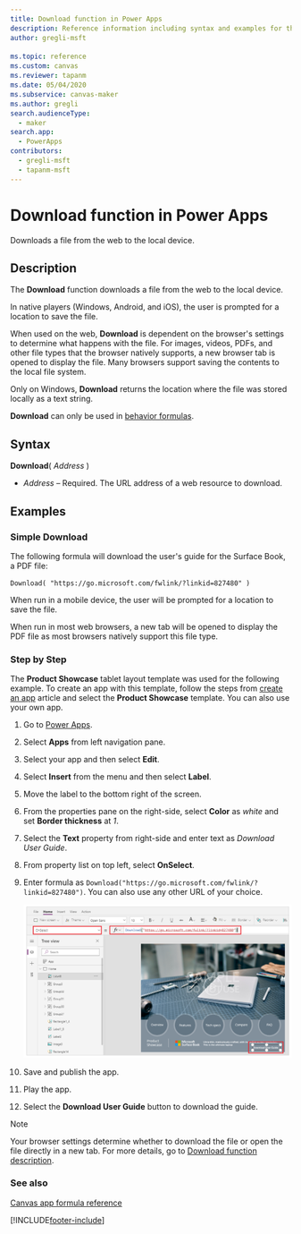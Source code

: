 ```yaml
---
title: Download function in Power Apps
description: Reference information including syntax and examples for the Download function in Power Apps.
author: gregli-msft

ms.topic: reference
ms.custom: canvas
ms.reviewer: tapanm
ms.date: 05/04/2020
ms.subservice: canvas-maker
ms.author: gregli
search.audienceType: 
  - maker
search.app: 
  - PowerApps
contributors:
  - gregli-msft
  - tapanm-msft
---
```


# Download function in Power Apps

Downloads a file from the web to the local device.

## Description

The **Download** function downloads a file from the web to the local device.

In native players (Windows, Android, and iOS), the user is prompted for a location to save the file.  

When used on the web, **Download** is dependent on the browser's settings to determine what happens with the file. For images, videos, PDFs, and other file types that the browser natively supports, a new browser tab is opened to display the file. Many browsers support saving the contents to the local file system.

Only on Windows, **Download** returns the location where the file was stored locally as a text string.

**Download** can only be used in [behavior formulas](/power-apps/maker/canvas-apps/working-with-formulas-in-depth).

## Syntax

**Download**( *Address* )

* *Address* – Required.  The URL address of a web resource to download.

## Examples

### Simple Download

The following formula will download the user's guide for the Surface Book, a PDF file:

```powerapps-dot
Download( "https://go.microsoft.com/fwlink/?linkid=827480" )
```

When run in a mobile device, the user will be prompted for a location to save the file.  

When run in most web browsers, a new tab will be opened to display the PDF file as most browsers natively support this file type. 

### Step by Step

The **Product Showcase** tablet layout template was used for the following example. To create an app with this template, follow the steps from [create an app](/power-apps/maker/canvas-apps/get-started-test-drive) article and select the **Product Showcase** template. You can also use your own app.

1. Go to [Power Apps](https://make.powerapps.com).
1. Select **Apps** from left navigation pane.
1. Select your app and then select **Edit**.
1. Select **Insert** from the menu and then select **Label**.
1. Move the label to the bottom right of the screen.
1. From the properties pane on the right-side, select **Color** as *white* and set **Border thickness** at *1*.
1. Select the **Text** property from right-side and enter text as *Download User Guide*.
1. From property list on top left, select **OnSelect**.
1. Enter formula as `Download("https://go.microsoft.com/fwlink/?linkid=827480")`. You can also use any other URL of your choice.

    ![Download example.](media/function-download/download-example-onselect.png "Download example")

1. Save and publish the app.
1. Play the app.
1. Select the **Download User Guide** button to download the guide.

> [!NOTE]
> Your browser settings determine whether to download the file or open the file directly in a new tab. For more details, go to [Download function description](#description).

### See also

[Canvas app formula reference](/power-apps/maker/canvas-apps/formula-reference)


[!INCLUDE[footer-include](../../includes/footer-banner.md)]

